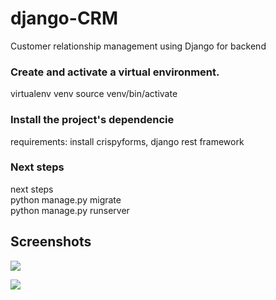 # django-CRM
Customer relationship management using Django for backend


### Create and activate a virtual environment.
virtualenv venv
source venv/bin/activate

### Install the project's dependencie
requirements: install crispyforms, django rest framework

### Next steps
next steps  
python manage.py migrate  
python manage.py runserver  

## Screenshots

![](https://i.imgur.com/cugal0V.png)

![](https://imgur.com/XJIDlbf.png)

